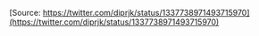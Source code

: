 [Source: https://twitter.com/diprjk/status/1337738971493715970](https://twitter.com/diprjk/status/1337738971493715970)